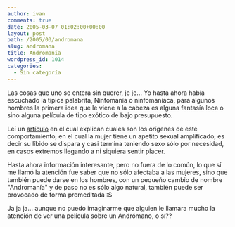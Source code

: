 ```yaml
---
author: ivan
comments: true
date: 2005-03-07 01:02:00+00:00
layout: post
path: /2005/03/andromana
slug: andromana
title: Andromanía
wordpress_id: 1014
categories:
  - Sin categoría
---
```


Las cosas que uno se entera sin querer, je je... Yo hasta ahora había escuchado la típica palabrita, Ninfomanía o ninfomaníaca, para algunos hombres la primera idea que le viene a la cabeza es alguna fantasía loca o sino alguna película de tipo exótico de bajo presupuesto.

Leí un [artículo](http://www.interactive.net.ec/consultorio/sexualizando.htm) en el cual explican cuales son los orígenes de este comportamiento, en el cual la mujer tiene un apetito sexual amplificado, es decir su líbido se dispara y casi termina teniendo sexo sólo por necesidad, en casos extremos llegando a ni siquiera sentir placer.

Hasta ahora información interesante, pero no fuera de lo común, lo que sí me llamó la atención fue saber que no sólo afectaba a las mujeres, sino que también puede darse en los hombres, con un pequeño cambio de nombre "Andromanía" y de paso no es sólo algo natural, también puede ser provocado de forma premeditada :S

Ja ja ja... aunque no puedo imaginarme que alguien le llamara mucho la atención de ver una película sobre un Andrómano, o sí??
